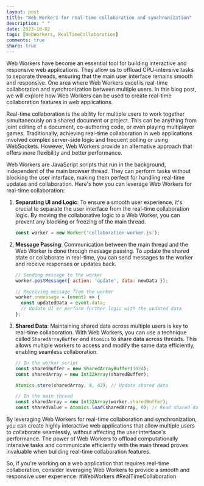 ```yaml
---
layout: post
title: "Web Workers for real-time collaboration and synchronization"
description: " "
date: 2023-10-02
tags: [WebWorkers, RealTimeCollaboration]
comments: true
share: true
---
```


Web Workers have become an essential tool for building interactive and responsive web applications. They allow us to offload CPU-intensive tasks to separate threads, ensuring that the main user interface remains smooth and responsive. One area where Web Workers excel is real-time collaboration and synchronization between multiple users. In this blog post, we will explore how Web Workers can be used to create real-time collaboration features in web applications.

Real-time collaboration is the ability for multiple users to work together simultaneously on a shared document or project. This can be anything from joint editing of a document, co-authoring code, or even playing multiplayer games. Traditionally, achieving real-time collaboration in web applications involved complex server-side logic and frequent polling or using WebSockets. However, Web Workers provide an alternative approach that offers more flexibility and better performance.

Web Workers are JavaScript scripts that run in the background, independent of the main browser thread. They can perform tasks without blocking the user interface, making them perfect for handling real-time updates and collaboration. Here's how you can leverage Web Workers for real-time collaboration:

1. **Separating UI and Logic**:
   To ensure a smooth user experience, it's crucial to separate the user interface from the real-time collaboration logic. By moving the collaborative logic to a Web Worker, you can prevent any blocking or freezing of the main thread.
   
   ```javascript
   const worker = new Worker('collaboration-worker.js');
   ```
   
2. **Message Passing**:
   Communication between the main thread and the Web Worker is done through message passing. To update the shared state or collaborate in real-time, you can send messages to the worker and receive responses or updates back.
   
   ```javascript
   // Sending message to the worker
   worker.postMessage({ action: 'update', data: newData });

   // Receiving message from the worker
   worker.onmessage = (event) => {
     const updatedData = event.data;
     // Update UI or perform further logic with the updated data
   };
   ```

3. **Shared Data**:
   Maintaining shared data across multiple users is key to real-time collaboration. With Web Workers, you can use a technique called `SharedArrayBuffer` and `Atomics` to share data across threads. This allows multiple workers to access and modify the same data efficiently, enabling seamless collaboration.

   ```javascript
   // In the worker script
   const sharedBuffer = new SharedArrayBuffer(1024);
   const sharedArray = new Int32Array(sharedBuffer);

   Atomics.store(sharedArray, 0, 42); // Update shared data

   // In the main thread
   const sharedArray = new Int32Array(worker.sharedBuffer);
   const sharedValue = Atomics.load(sharedArray, 0); // Read shared data
   ```

By leveraging Web Workers for real-time collaboration and synchronization, you can create highly interactive web applications that allow multiple users to collaborate seamlessly, without affecting the user interface's performance. The power of Web Workers to offload computationally intensive tasks and communicate efficiently with the main thread proves invaluable when building real-time collaboration features.

So, if you're working on a web application that requires real-time collaboration, consider leveraging Web Workers to provide a smooth and responsive user experience. #WebWorkers #RealTimeCollaboration